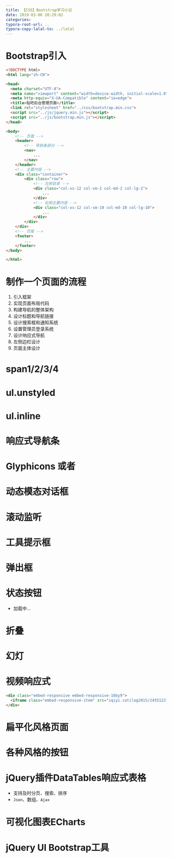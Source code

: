 ```yaml
---
title: 【CSS】Bootstrap学习小记
date: 2019-03-06 20:29:02
categories:
typora-root-url: ..
typora-copy-lalal-to: ../lalal
---
```


# Bootstrap引入
```html
<!DOCTYPE html>
<html lang="zh-CN">

<head>
  <meta charset="UTF-8">
  <meta name="viewport" content="width=device-width, initial-scale=1.0">
  <meta http-equiv="X-UA-Compatible" content="ie=edge">
  <title>贴吧后台管理页面</title>
  <link rel="stylesheet" href="../css/bootstrap.min.css">
  <script src="../js/jquery.min.js"></script>
  <script src="../js/bootstrap.min.js"></script>
</head>

<body>
    <!-- 页眉 -->
    <header>
        <!-- 导航条部分 -->
        <nav>
            ...
        </nav>
    </header>
    <!-- 主要内容 -->
    <div class="container">
        <div class="row">
            <!-- 左侧目录 -->
            <div class="col-xs-12 col-sm-2 col-md-2 col-lg-2">
                ...
            </div>
            <!-- 右侧主要内容 -->
            <div class="col-xs-12 col-sm-10 col-md-10 col-lg-10">
                ...
            </div>
        </div>
    </div>
    <!-- 页尾 -->
    <footer>
        ...
    </footer>
</body>

</html>
```

# 制作一个页面的流程
1. 引入框架
1. 实现页面布局代码
1. 构建导航的整体架构
1. 设计标题和导航链接
1. 设计搜索框和通知系统
1. 设置管理员登录系统
1. 设计响应式导航
1. 左侧边栏设计
1. 页面主体设计

# span1/2/3/4

# ul.unstyled

# ul.inline

# 响应式导航条

# Glyphicons <span>或者<a>

# 动态模态对话框

# 滚动监听

# 工具提示框

# 弹出框

# 状态按钮
- 加载中...

# 折叠

# 幻灯

# 视频响应式
```html
<div class="embed-responsive embed-responsive-16by9">
  <iframe class="embed-responsive-item" src="iqiyi.catilog2015/24551221.swf"></iframe>
</div>
```

# 扁平化风格页面

# 各种风格的按钮

# jQuery插件DataTables响应式表格
- 支持及时分页、搜索、排序
- `Json`、数组、`Ajax`

# 可视化图表ECharts

# jQuery UI Bootstrap工具
